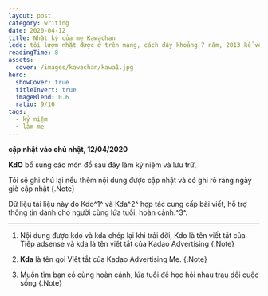 ```yaml
---
layout: post
category: writing
date: 2020-04-12
title: Nhật ký của mẹ Kawachan
lede: tôi lượm nhặt được ở trên mạng, cách đây khoảng 7 năm, 2013 kể về hành trình làm mẹ của một cô gái mới lập gia đình.
readingTime: 8
assets:
  cover: /images/kawachan/kawa1.jpg
hero:
  showCover: true
  titleInvert: true
  imageBlend: 0.6
  ratio: 9/16
tags:
  - kỷ niệm
  - làm mẹ
---
```


**cập nhật vào chủ nhật, 12/04/2020**

**KdO** bổ sung các món đồ sau đây làm kỷ niệm và lưu trữ,


<Media ratio="844/1500" image="/images/kawachan/kawa1.jpg"/>


<Media ratio="844/1500" image="/images/kawachan/kawa2.jpg"/>

<Media ratio="844/1500" image="/images/kawachan/kawa3.jpg"/>


<Media ratio="844/1500" image="/images/kawachan/kawa4.jpg"/>


<Media ratio="844/1500" image="/images/kawachan/kawa5.jpg"/>

<Media ratio="844/1500" image="/images/kawachan/kawa6.jpg"/>


<Media ratio="844/1500" image="/images/kawachan/kawa7.jpg"/>


<Media ratio="844/1500" image="/images/kawachan/kawa8.jpg"/>

<Media ratio="844/1500" image="/images/kawachan/kawa9.jpg"/>


<Media ratio="844/1500" image="/images/kawachan/kawa10.jpg"/>


<Media ratio="844/1500" image="/images/kawachan/kawa11.jpg"/>

<Media ratio="844/1500" image="/images/kawachan/kawa12.jpg"/>



<Media ratio="844/1500" image="/images/kawachan/kawa13.jpg"/>


<Media ratio="844/1500" image="/images/kawachan/kawa14.jpg"/>

<Media ratio="844/1500" image="/images/kawachan/kawa15.jpg"/>



<Media ratio="844/1500" image="/images/kawachan/kawa16.jpg"/>


<Media ratio="844/1500" image="/images/kawachan/kawa17.jpg"/>

<Media ratio="844/1500" image="/images/kawachan/kawa18.jpg"/>


<Media ratio="844/1500" image="/images/kawachan/kawa19.jpg"/>


<Media ratio="844/1500" image="/images/kawachan/kawa20.jpg"/>

<Media ratio="844/1500" image="/images/kawachan/kawa21.jpg"/>


<Media ratio="844/1500" image="/images/kawachan/kawa22.jpg"/>


<Media ratio="844/1500" image="/images/kawachan/kawa23.jpg"/>

<Media ratio="844/1500" image="/images/kawachan/kawa24.jpg"/>


<Media ratio="844/1500" image="/images/kawachan/kawa25.jpg"/>


<Media ratio="844/1500" image="/images/kawachan/kawa26.jpg"/>

<Media ratio="844/1500" image="/images/kawachan/kawa27.jpg"/>


<Media ratio="844/1500" image="/images/kawachan/kawa28.jpg"/>


<Media ratio="844/1500" image="/images/kawachan/kawa29.jpg"/>

<Media ratio="844/1500" image="/images/kawachan/kawa30.jpg"/>



<Media ratio="844/1500" image="/images/kawachan/kawa31.jpg"/>


<Media ratio="844/1500" image="/images/kawachan/kawa32.jpg"/>

<Media ratio="844/1500" image="/images/kawachan/kawa33.jpg"/>



<Media ratio="844/1500" image="/images/kawachan/kawa34.jpg"/>


<Media ratio="844/1500" image="/images/kawachan/kawa35.jpg"/>

<Media ratio="844/1500" image="/images/kawachan/kawa36.jpg"/>


<Media ratio="844/1500" image="/images/kawachan/kawa37.jpg"/>


<Media ratio="844/1500" image="/images/kawachan/kawa38.jpg"/>

<Media ratio="844/1500" image="/images/kawachan/kawa39.jpg"/>


<Media ratio="844/1500" image="/images/kawachan/kawa40.jpg"/>


<Media ratio="844/1500" image="/images/kawachan/kawa41.jpg"/>

<Media ratio="844/1500" image="/images/kawachan/kawa42.jpg"/>


<Media ratio="844/1500" image="/images/kawachan/kawa43.jpg"/>


<Media ratio="844/1500" image="/images/kawachan/kawa44.jpg"/>

<Media ratio="844/1500" image="/images/kawachan/kawa45.jpg"/>


<Media ratio="844/1500" image="/images/kawachan/kawa46.jpg"/>


<Media ratio="844/1500" image="/images/kawachan/kawa47.jpg"/>


Tôi sẽ ghi chú lại nếu thêm nội dung được cập nhật và có ghi rõ ràng ngày giờ cập nhật {.Note}

Dữ liệu tài liệu này do Kdo^1^ và Kda^2^ hợp tác cung cấp bài viết, hỗ trợ thông tin dành cho người cùng lứa tuổi, hoàn cảnh.^3^.

---

1. Nội dung được kdo và kda chép lại khi trải đời, Kdo là tên viết tắt của Tiếp adsense và kda là tên viết tắt của Kadao Advertising {.Note}

2. **Kda** là tên gọi Viết tắt của Kadao Advertising Me. {.Note}

3. Muốn tìm bạn có cùng hoàn cảnh, lứa tuổi để học hỏi nhau trau dồi cuộc sống {.Note}

<script>
import Media from "../../src/components/Media";

export default {
  components: { Media }
}
</script>

